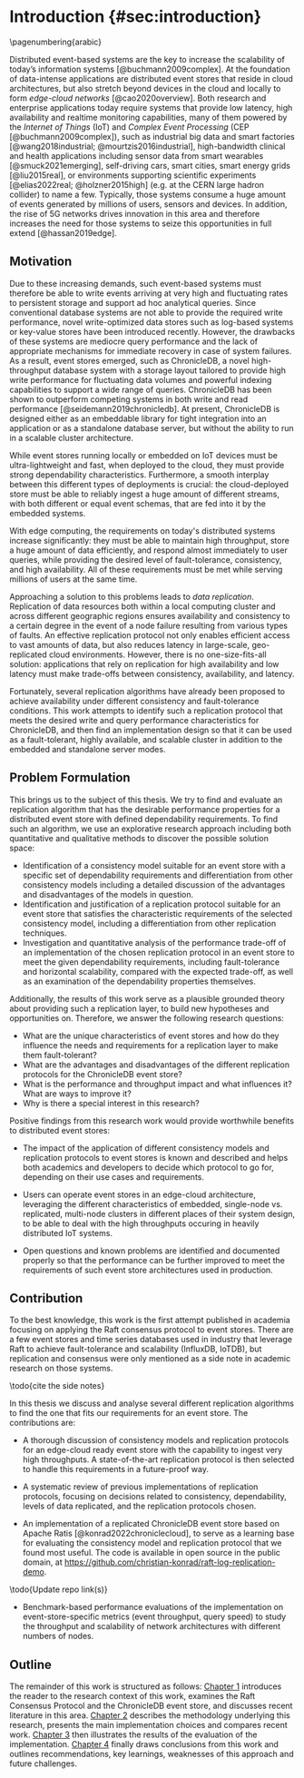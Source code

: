 # Introduction {#sec:introduction}

\pagenumbering{arabic}
<!--- Use \shorthandoff{"} for german documents -->

<!--
General motivation for your work, context and goals: 1-2 pages
Make sure to address the following: 
• Context: make sure to link where your work fits in
• Problem: gap in knowledge, too expensive, too slow, a deficiency, superseded technology
• Strategy: the way you will address the problem
-->

Distributed event-based systems are the key to increase the scalability of today’s information systems [@buchmann2009complex]. At the foundation of data-intense applications are distributed event stores that reside in cloud architectures, but also stretch beyond devices in the cloud and locally to form _edge-cloud networks_ [@cao2020overview]. Both research and enterprise applications today require systems that provide low latency, high availability and realtime monitoring capabilities, many of them powered by the _Internet of Things_ (IoT) and _Complex Event Processing_ (CEP [@buchmann2009complex]), such as industrial big data and smart factories [@wang2018industrial; @mourtzis2016industrial], high-bandwidth clinical and health applications including sensor data from smart wearables [@smuck2021emerging], self-driving cars, smart cities, smart energy grids [@liu2015real], or environments supporting scientific experiments [@elias2022real; @holzner2015high] (e.g. at the CERN large hadron collider) to name a few. Typically, those systems consume a huge amount of events generated by millions of users, sensors and devices. In addition, the rise of 5G networks drives innovation in this area and therefore increases the need for those systems to seize this opportunities in full extend [@hassan2019edge].

## Motivation

<!-- Introduce into the context -->
<!-- DONE -->

Due to these increasing demands, such event-based systems must therefore be able to write events arriving at very high and fluctuating rates to persistent storage and support ad hoc analytical queries. Since conventional database systems are not able to provide the required write performance, novel write-optimized data stores such as log-based systems or key-value stores have been introduced recently. However, the drawbacks of these systems are mediocre query performance and the lack of appropriate mechanisms for immediate recovery in case of system failures. 
As a result, event stores emerged, such as ChronicleDB, a novel high-throughput database system with a storage layout tailored to provide high write performance for fluctuating data volumes and powerful indexing capabilities to support a wide range of queries. ChronicleDB has been shown to outperform competing systems in both write and read performance [@seidemann2019chronicledb]. At present, ChronicleDB is designed either as an embeddable library for tight integration into an application or as a standalone database server, but without the ability to run in a scalable cluster architecture.

While event stores running locally or embedded on IoT devices must be ultra-lightweight and fast, when deployed to the cloud, they must provide strong dependability characteristics. Furthermore, a smooth interplay between this different types of deployments is crucial: the cloud-deployed store must be able to reliably ingest a huge amount of different streams, with both different or equal event schemas, that are fed into it by the embedded systems.  

With edge computing, the requirements on today's distributed systems increase significantly: they must be able to maintain high throughput, store a huge amount of data efficiently, and respond almost immediately to user queries, while providing the desired level of fault-tolerance, consistency, and high availability. All of these requirements must be met while serving millions of users at the same time.

Approaching a solution to this problems leads to _data replication_. Replication of data resources both within a local computing cluster and across different geographic regions ensures availability and consistency to a certain degree in the event of a node failure resulting from various types of faults. An effective replication protocol not only enables efficient access to vast amounts of data, but also reduces latency in large-scale, geo-replicated cloud environments. However, there is no one-size-fits-all solution: applications that rely on replication for high availability and low latency must make trade-offs between consistency, availability, and latency.

Fortunately, several replication algorithms have already been proposed to achieve availability under different consistency and fault-tolerance conditions. This work attempts to identify such a replication protocol that meets the desired write and query performance characteristics for ChronicleDB, and then find an implementation design so that it can be used as a fault-tolerant, highly available, and scalable cluster in addition to the embedded and standalone server modes.



## Problem Formulation

<!-- Introduce into research methodology and questions/hypotheses -->
<!-- DONE -->

This brings us to the subject of this thesis. We try to find and evaluate an replication algorithm that has the desirable performance properties for a distributed event store with defined dependability requirements. To find such an algorithm, we use an explorative research approach including both quantitative and qualitative methods to discover the possible solution space:

- Identification of a consistency model suitable for an event store with a specific set of dependability requirements and differentiation from other consistency models including a detailed discussion of the advantages and disadvantages of the models in question.
- Identification and justification of a replication protocol suitable for an event store that satisfies the characteristic requirements of the selected consistency model, including a differentiation from other replication techniques.
- Investigation and quantitative analysis of the performance trade-off of an implementation of the chosen replication protocol in an event store to meet the given dependability requirements, including fault-tolerance and horizontal scalability, compared with the expected trade-off, as well as an examination of the dependability properties themselves.

Additionally, the results of this work serve as a plausible grounded theory about providing such a replication layer, to build new hypotheses and opportunities on. Therefore, we answer the following research questions:

- What are the unique characteristics of event stores and how do they influence the needs and requirements for a replication layer to make them fault-tolerant? 
- What are the advantages and disadvantages of the different replication protocols for the ChronicleDB event store?
- What is the performance and throughput impact and what influences it? What are ways to improve it?
- Why is there a special interest in this research?

Positive findings from this research work would provide worthwhile benefits to distributed event stores:

- The impact of the application of different consistency models and replication protocols to event stores is known and described and helps both academics and developers to decide which protocol to go for, depending on their use cases and requirements.

- Users can operate event stores in an edge-cloud architecture, leveraging the different characteristics of embedded, single-node vs. replicated, multi-node clusters in different places of their system design, to be able to deal with the high throughputs occuring in heavily distributed IoT systems.

- Open questions and known problems are identified and documented properly so that the performance can be further improved to meet the requirements of such event store architectures used in production.  

## Contribution

<!-- What are the contributions of this work? -->

To the best knowledge, this work is the first attempt published in academia focusing on applying the Raft consensus protocol to event stores. There are a few event stores and time series databases used in industry that leverage Raft to achieve fault-tolerance and scalability (InfluxDB, IoTDB), but replication and consensus were only mentioned as a side note in academic research on those systems. 

\todo{cite the side notes}

In this thesis we discuss and analyse several different replication algorithms to find the one that fits our requirements for an event store. The contributions are:

- A thorough discussion of consistency models and replication protocols for an edge-cloud ready event store with the capability to ingest very high throughputs. A state-of-the-art replication protocol is then selected to handle this requirements in a future-proof way.

- A systematic review of previous implementations of replication protocols, focusing on decisions related to consistency, dependability, levels of data replicated, and the replication protocols chosen.

- An implementation of a replicated ChronicleDB event store based on Apache Ratis [@konrad2022chroniclecloud], to serve as a learning base for evaluating the consistency model and replication protocol that we found most useful. The code is available in open source in the public domain, at https://github.com/christian-konrad/raft-log-replication-demo.

\todo{Update repo link(s)}

- Benchmark-based performance evaluations of the implementation on event-store-specific metrics (event throughput, query speed) to study the throughput and scalability of network architectures with different numbers of nodes.

## Outline

<!--- Describe your thesis structure here -->
<!-- DONE -->

The remainder of this work is structured as follows: [Chapter 1](#sec:background) introduces the reader to the research context of this work, examines the Raft Consensus Protocol and the ChronicleDB event store, and discusses recent literature in this area.
[Chapter 2](#sec:implementation) describes the methodology underlying this research, presents the main implementation choices and compares recent work. [Chapter 3](#sec:evaluation) then illustrates the results of the evaluation of the implementation. [Chapter 4](#sec:conclusion) finally draws conclusions from this work and outlines recommendations, key learnings, weaknesses of this approach and future challenges.
